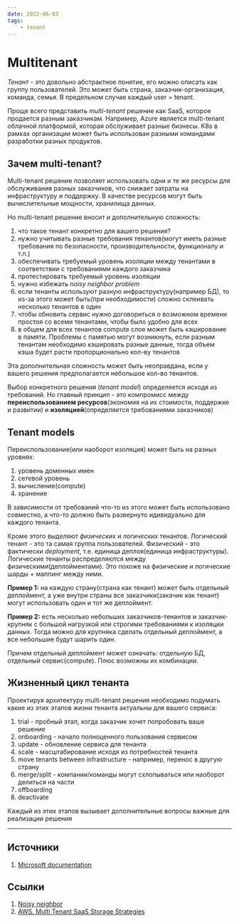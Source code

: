 ```yaml
---
date: 2022-06-03
tags:
    - tenant
---
```

# Multitenant

*Тенант* - это довольно абстрактное понятие, его можно описать как группу пользователей. Это может быть страна, заказчик-организация, команда, семья. В предельном случае каждый user = tenant.

Проще всего представить *multi-tenant* решение как SaaS, которое продается разным заказчикам. Например, Azure является multi-tenant облачной платформой, которая обслуживает разные бизнесы. K8s в рамках организации может быть использован разными командами разработки разных продуктов.

## Зачем multi-tenant? 

Multi-tenant решение позволяет использовать одни и те же ресурсы для обслуживания разных заказчиков, что снижает затраты на инфраструктуру и поддержку. В качестве ресурсов могут быть вычислительные мощности, хранилища данных.

Но multi-tenant решение вносит и дополнительную сложность:

1. что такое тенант конкретно для вашего решения?
1. нужно учитывать разные требования тенантов(могут иметь разные требования по безопасности, производительности, функционалу и т.п.)
1. обеспечивать требуемый уровень изоляции между тенантами в соответствии с требованиями каждого заказчика
1. протестировать требуемый уровень изоляции
1. нужно избежать *noisy neighbor problem*
1. если тенанты используют разную инфраструктуру(например БД), то из-за этого может быть(при необходимости) сложно склеивать несколько тенантов в один
1. чтобы обновить сервис нужно договориться о возможном времени простоя со всеми тенантами, чтобы было удобно для всех
1. в общем для всех тенантов compute слое может быть кэширование в памяти. Проблемы с памятью могут возникнуть, если разным тенантам необходимо кэшировать разные данные, тогда объем кэша будет расти пропорционально кол-ву тенантов

Эта дополнительная сложность может быть неоправдана, если у вашего решения предполагается небольшое кол-во тенантов.

Выбор конкретного решения (*tenant model*) определяется исходя из требований. Но главный принцип - это компромисс между **переиспользованием ресурсов**(экономия на их стоимости, поддержке и развитии) и **изоляцией**(определяется требованиями заказчиков)

## Tenant models

Переиспользование(или наоборот изоляция) может быть на разных уровнях:

1. уровень доменных имен
1. сетевой уровень
1. вычисление(compute)
1. хранение

В зависимости от требований что-то из этого может быть использовано совместно, а что-то должно быть развернуто идивидуально для каждого тенанта.

Кроме этого выделяют *физических* и *логических* тенантов. Логический тенант - это та самая группа пользователей. Физический - это фактически *deployment*, т.е. единица деплоя(единица инфраструктуры). Логические тенанты распределяются между физическими(деплойментами). Это похоже на физические и логические шарды + маппинг между ними.

**Пример 1:** на каждую страну(страна как тенант) может быть отдельный деплоймент, а уже внутри страны все заказчики(закачик как тенант) могут использовать один и тот же деплоймент.

**Пример 2:** есть несколько небольших заказчиков-тенантов и заказчик-крупняк с большой нагрузкой или строгими требованиями к изоляции данных. Тогда можно для крупняка сделать отдельный деплоймент, а все небольшие будут шарить один. 

Причем отдельный деплоймент может означать: отдельную БД, отдельный сервис(compute). Плюс возможны их комбинации.

## Жизненный цикл тенанта

Проектируя архитектуру multi-tenant решения необходимо подумать какие из этих этапов жизни тенанта актуальны для вашего сервиса:

1. trial - пробный этап, когда заказчик хочет попробовать ваше решение
1. onboarding - начало полноценного пользования сервисом
1. update - обновление сервиса для тенанта
1. scale - масштабирование исходя из потребностей тенанта
1. move tenants between infrastructure - например, перенос в другую страну
1. merge/split - компании/команды могут схлопываться или наоборот делиться на части
1. offboarding
1. deactivate

Каждый из этих этапов вызывает дополнительные вопросы важные для реализации решения

---

## Источники

1. [Microsoft documentation](https://docs.microsoft.com/en-us/azure/architecture/guide/multitenant/overview)

## Ссылки

1. [Noisy neighbor](https://docs.microsoft.com/en-us/azure/architecture/antipatterns/noisy-neighbor/noisy-neighbor)
1. [AWS. Multi Tenant SaaS Storage Strategies](https://d0.awsstatic.com/whitepapers/Multi_Tenant_SaaS_Storage_Strategies.pdf)
